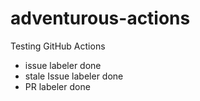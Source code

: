 # adventurous-actions
Testing GitHub Actions

- issue labeler done
- stale Issue labeler done
- PR labeler done
